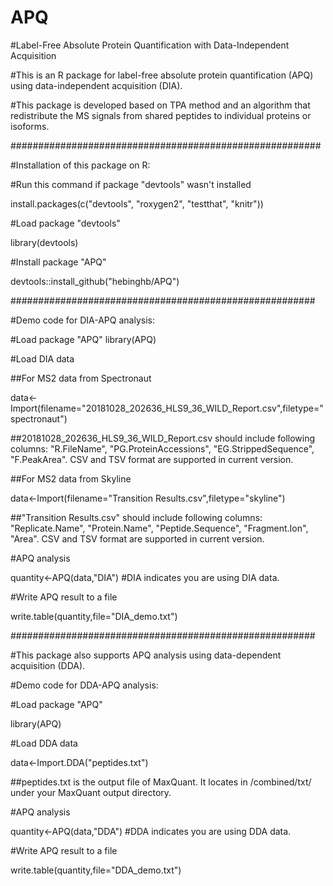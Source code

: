 # APQ

#Label-Free Absolute Protein Quantification with Data-Independent Acquisition

#This is an R package for label-free absolute protein quantification (APQ) using data-independent acquisition (DIA).

#This package is developed based on TPA method and an algorithm that redistribute the MS signals from shared peptides to individual proteins or isoforms.


########################################################

#Installation of this package on R:

#Run this command if package "devtools" wasn't installed

install.packages(c("devtools", "roxygen2", "testthat", "knitr"))

#Load package "devtools"

library(devtools)

#Install package "APQ"

devtools::install_github("hebinghb/APQ")


#######################################################

#Demo code for DIA-APQ analysis:

#Load package "APQ"
library(APQ)

#Load DIA data

##For MS2 data from Spectronaut

data<-Import(filename="20181028_202636_HLS9_36_WILD_Report.csv",filetype="spectronaut")

##20181028_202636_HLS9_36_WILD_Report.csv should include following columns: "R.FileName", "PG.ProteinAccessions", "EG.StrippedSequence", "F.PeakArea". CSV and TSV format are supported in current version.

##For MS2 data from Skyline

data<-Import(filename="Transition Results.csv",filetype="skyline")

##"Transition Results.csv"  should include following columns: "Replicate.Name", "Protein.Name", "Peptide.Sequence", "Fragment.Ion", "Area". CSV and TSV format are supported in current version.

#APQ analysis

quantity<-APQ(data,"DIA") #DIA indicates you are using DIA data.

#Write APQ result to a file

write.table(quantity,file="DIA_demo.txt")


#######################################################

#This package also supports APQ analysis using data-dependent acquisition (DDA).

#Demo code for DDA-APQ analysis:

#Load package "APQ"

library(APQ)

#Load DDA data

data<-Import.DDA("peptides.txt")

##peptides.txt is the output file of MaxQuant. It locates in /combined/txt/ under your MaxQuant output directory. 

#APQ analysis

quantity<-APQ(data,"DDA") #DDA indicates you are using DDA data.

#Write APQ result to a file

write.table(quantity,file="DDA_demo.txt")
